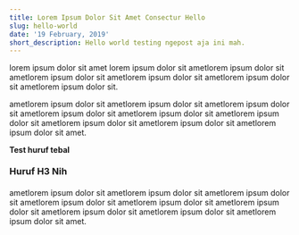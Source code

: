 ```yaml
---
title: Lorem Ipsum Dolor Sit Amet Consectur Hello
slug: hello-world
date: '19 February, 2019'
short_description: Hello world testing ngepost aja ini mah.
---
```


lorem ipsum dolor sit amet lorem ipsum dolor sit ametlorem ipsum dolor sit ametlorem ipsum dolor sit ametlorem ipsum dolor sit ametlorem ipsum dolor sit ametlorem ipsum dolor sit.

ametlorem ipsum dolor sit ametlorem ipsum dolor sit ametlorem ipsum dolor sit ametlorem ipsum dolor sit ametlorem ipsum dolor sit ametlorem ipsum dolor sit ametlorem ipsum dolor sit ametlorem ipsum dolor sit ametlorem ipsum dolor sit amet.

<p style="font-weight: bold; margin: 10px 0px;"> Test huruf tebal <p>

<h3 style="margin: 20px 0px;"> Huruf H3 Nih  </h3>

ametlorem ipsum dolor sit ametlorem ipsum dolor sit ametlorem ipsum dolor sit ametlorem ipsum dolor sit ametlorem ipsum dolor sit ametlorem ipsum dolor sit ametlorem ipsum dolor sit ametlorem ipsum dolor sit ametlorem ipsum dolor sit amet.